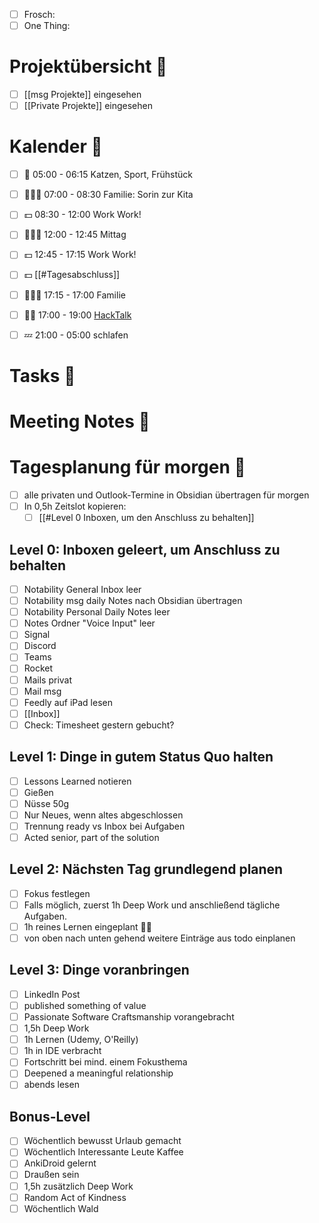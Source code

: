 - [ ] Frosch: 
- [ ] One Thing: 

# Projektübersicht 🔭

- [ ] [[msg Projekte]] eingesehen
- [ ] [[Private Projekte]] eingesehen

# Kalender 📅

- [ ] 🧹 05:00 - 06:15 Katzen, Sport, Frühstück
- [ ] 👨‍👩‍👧 07:00 - 08:30 Familie: Sorin zur Kita
- [ ] 💵 08:30 - 12:00 Work Work!
- [ ] 👨‍👩‍👧 12:00 - 12:45 Mittag
- [ ] 💵 12:45 - 17:15 Work Work!
- [ ] 💵 [[#Tagesabschluss]]
- [ ] 👨‍👩‍👧 17:15 - 17:00 Familie
- [ ] 🧑‍💻 17:00 - 19:00 [HackTalk](https://hacktalk.de)
- [ ] 💤 21:00 - 05:00 schlafen


# Tasks 📑


# Meeting Notes 📝



# Tagesplanung für morgen 🏁

- [ ] alle privaten und Outlook-Termine in Obsidian übertragen für morgen
- [ ] In 0,5h Zeitslot kopieren:
	- [ ] [[#Level 0 Inboxen, um den Anschluss zu behalten]]

## Level 0: Inboxen geleert, um Anschluss zu behalten

- [ ] Notability General Inbox leer
- [ ] Notability msg daily Notes nach Obsidian übertragen
- [ ] Notability Personal Daily Notes leer
- [ ] Notes Ordner "Voice Input" leer
- [ ] Signal
- [ ] Discord
- [ ] Teams
- [ ] Rocket
- [ ] Mails privat
- [ ] Mail msg
- [ ] Feedly auf iPad lesen
- [ ] [[Inbox]]
- [ ] Check: Timesheet gestern gebucht?

## Level 1: Dinge in gutem Status Quo halten

- [ ] Lessons Learned notieren
- [ ] Gießen
- [ ] Nüsse 50g
- [ ] Nur Neues, wenn altes abgeschlossen
- [ ] Trennung ready vs Inbox bei Aufgaben
- [ ] Acted senior, part of the solution

## Level 2: Nächsten Tag grundlegend planen

- [ ] Fokus festlegen
- [ ] Falls möglich, zuerst 1h Deep Work und anschließend tägliche Aufgaben. 
- [ ] 1h reines Lernen eingeplant 🙇‍♂️
- [ ] von oben nach unten gehend weitere Einträge aus todo einplanen

## Level 3: Dinge voranbringen

- [ ] LinkedIn Post
- [ ] published something of value
- [ ] Passionate Software Craftsmanship vorangebracht
- [ ] 1,5h Deep Work
- [ ] 1h Lernen (Udemy, O'Reilly)
- [ ] 1h in IDE verbracht
- [ ] Fortschritt bei mind. einem Fokusthema
- [ ] Deepened a meaningful relationship
- [ ] abends lesen

## Bonus-Level

- [ ] Wöchentlich bewusst Urlaub gemacht
- [ ] Wöchentlich Interessante Leute Kaffee
- [ ] AnkiDroid gelernt
- [ ] Draußen sein
- [ ] 1,5h zusätzlich Deep Work
- [ ] Random Act of Kindness
- [ ] Wöchentlich Wald